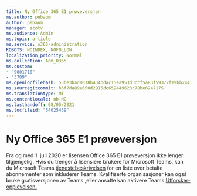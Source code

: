 ```yaml
---
title: Ny Office 365 E1 prøveversjon
ms.author: pebaum
author: pebaum
manager: scotv
ms.audience: Admin
ms.topic: article
ms.service: o365-administration
ROBOTS: NOINDEX, NOFOLLOW
localization_priority: Normal
ms.collection: Adm_O365
ms.custom:
- "9001710"
- "3789"
ms.openlocfilehash: 53be3bad8018b434bdac15ea953d3ccf5a83f59377f19bb2441247ee4892e26c
ms.sourcegitcommit: b5f7da89a650d2915dc652449623c78be6247175
ms.translationtype: MT
ms.contentlocale: nb-NO
ms.lasthandoff: 08/05/2021
ms.locfileid: "54025439"
---
```

# <a name="new-office-365-e1-trial"></a>Ny Office 365 E1 prøveversjon

Fra og med 1. juli 2020 er lisensen Office 365 E1 prøveversjon ikke lenger tilgjengelig. Hvis du trenger å lisensiere brukere for Microsoft Teams, kan du Microsoft Teams [tjenestebeskrivelsen](https://docs.microsoft.com/office365/servicedescriptions/teams-service-description) for en liste over betalte abonnementer som inkluderer Teams. Kvalifiserte organisasjoner kan også bruke gratisversjonen av Teams [,](https://support.office.com/article/Welcome-to-Microsoft-Teams-free-6d79a648-6913-4696-9237-ed13de64ae3c)eller ansatte kan aktivere Teams [Utforsker-opplevelsen.](https://docs.microsoft.com/MicrosoftTeams/teams-exploratory)
